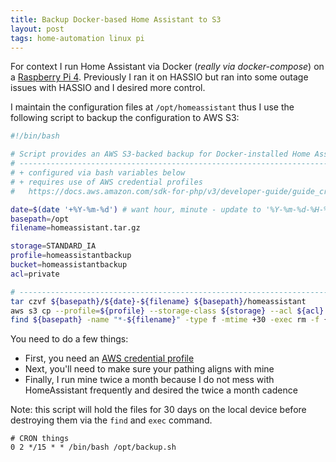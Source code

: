 ```yaml
---
title: Backup Docker-based Home Assistant to S3
layout: post
tags: home-automation linux pi
---
```


For context I run Home Assistant via Docker (*really via docker-compose*) on a [Raspberry Pi 4](https://amzn.to/2Ok2biy).  Previously I ran it on HASSIO but ran into some outage issues with HASSIO and I desired more control.

I maintain the configuration files at `/opt/homeassistant` thus I use the following script to backup the configuration to AWS S3:

```bash
#!/bin/bash

# Script provides an AWS S3-backed backup for Docker-installed Home Assistant
# ---------------------------------------------------------------------------
# + configured via bash variables below
# + requires use of AWS credential profiles
#   https://docs.aws.amazon.com/sdk-for-php/v3/developer-guide/guide_credentials_profiles.html

date=$(date '+%Y-%m-%d') # want hour, minute - update to '%Y-%m-%d-%H-%M'
basepath=/opt
filename=homeassistant.tar.gz

storage=STANDARD_IA
profile=homeassistantbackup
bucket=homeassistantbackup
acl=private

# ---------------------------------------------------------------------------
tar czvf ${basepath}/${date}-${filename} ${basepath}/homeassistant
aws s3 cp --profile=${profile} --storage-class ${storage} --acl ${acl} /opt/${date}-${filename} s3://${bucket}/
find ${basepath} -name "*-${filename}" -type f -mtime +30 -exec rm -f {} \;
```

You need to do a few things:
+ First, you need an [AWS credential profile](https://docs.aws.amazon.com/sdk-for-php/v3/developer-guide/guide_credentials_profiles.html)
+ Next, you'll need to make sure your pathing aligns with mine
+ Finally, I run mine twice a month because I do not mess with HomeAssistant frequently and desired the twice a month cadence

Note: this script will hold the files for 30 days on the local device before destroying them via the `find` and `exec` command.

```
# CRON things
0 2 */15 * * /bin/bash /opt/backup.sh
```